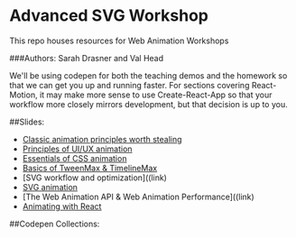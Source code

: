 # Advanced SVG Workshop

This repo houses resources for Web Animation Workshops

###Authors: Sarah Drasner and Val Head

We'll be using codepen for both the teaching demos and the homework so that we can get you up and running faster. For sections covering React-Motion, it may make more sense to use Create-React-App so that your workflow more closely mirrors development, but that decision is up to you.

##Slides:
* [Classic animation principles worth stealing](link)
* [Principles of UI/UX animation](link)
* [Essentials of CSS animation](link)
* [Basics of TweenMax & TimelineMax](link)
* [SVG workflow and optimization]((link)
* [SVG animation](link)
* [The Web Animation API & Web Animation Performance]((link)
* [Animating with React](link)

##Codepen Collections: